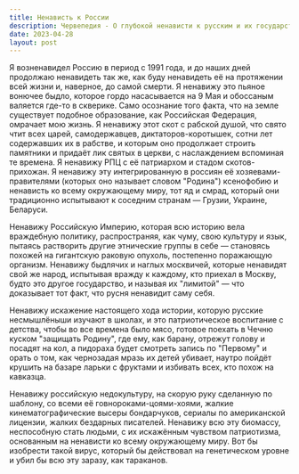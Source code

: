 ```yaml
---
title: Ненависть к России
description: Червепедия - О глубокой ненависти к русским и их государству.
date: 2023-04-28
layout: post
---
```


<p>Я возненавидел Россию в период с 1991 года, и до наших дней продолжаю ненавидеть так же, как буду ненавидеть её на протяжении всей жизни и, наверное, до самой смерти. Я ненавижу это пьяное вонючее быдло, которое гордо насасывается на 9 Мая и обоссаным валяется где-то в скверике. Само осознание того факта, что на земле существует подобное образование, как Российская Федерация, омрачает мою жизнь. Я ненавижу этот скот с рабской душой, что свято чтит всех царей, самодержавцев, диктаторов-коротышек, сотни лет содержавших их в рабстве, и которым оно продолжает строить памятники и придаёт лик святых в церкви, с наслаждением вспоминая те времена. Я ненавижу РПЦ с её патриархом и стадом скотов-прихожан. Я ненавижу эту интегрированную в россиян её хозяевами-правителями (которых оно называет словом "Родина") ксенофобию и ненависть ко всему окружающему миру, тот яд и смрад, который они традиционно испытывают к соседним странам — Грузии, Украине, Беларуси.</p>

<p>Ненавижу Российскую Империю, которая всю историю вела враждебную политику, распространяя, как чуму, свою культуру и язык, пытаясь растворить другие этнические группы в себе — становясь похожей на гигантскую раковую опухоль, постепенно поражающую организм. Ненавижу быдлячих и наглых москвичей, которые ненавидят свой же народ, испытывая вражду к каждому, кто приехал в Москву, будто это другое государство, и называя их "лимитой" — что доказывает тот факт, что русня ненавидит саму себя.</p>

<p>Ненавижу искажение настоящего хода истории, которую русские несмышлёныши изучают в школах, и это патриотическое воспитание с детства, чтобы во все времена было мясо, готовое поехать в Чечню куском "защищать Родину", где ему, как барану, отрежут голову и посадят на кол, а пидораха будет смотреть запись по "Первому" и орать о том, как чернозадая мразь их детей убивает, наутро пойдёт крушить на базаре ларьки с фруктами и избивать всех, кто похож на кавказца.</p>

<p>Ненавижу российскую недокультуру, на скорую руку сделанную по шаблону, со всеми её говнороками-цоями-хоями, жалкие кинематографические высеры бондарчуков, сериалы по американской лицензии, жалких бездарных писателей. Ненавижу всю эту биомассу, неспособную стать людьми, с их искажённым чувством патриотизма, основанным на ненависти ко всему окружающему миру. Вот бы изобрести такой вирус, который бы действовал на генетическом уровне и убил бы всю эту заразу, как тараканов.</p>